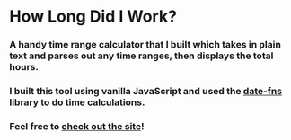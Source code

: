 # How Long Did I Work?

### A handy time range calculator that I built which takes in plain text and parses out any time ranges, then displays the total hours. 
### I built this tool using vanilla JavaScript and used the [date-fns](https://date-fns.org/) library to do time calculations.
### Feel free to [check out the site](https://www.howlongdidiwork.com/)!
